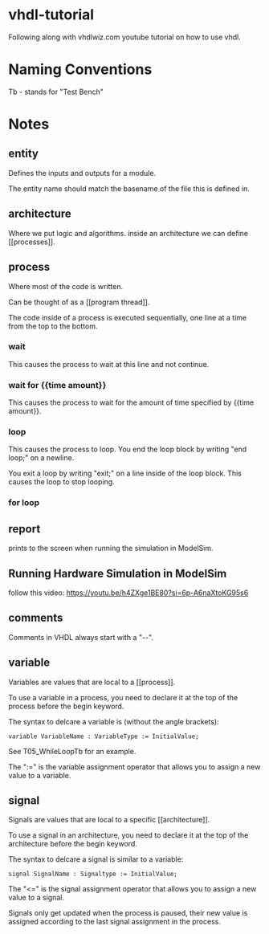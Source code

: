 # vhdl-tutorial
 Following along with vhdlwiz.com youtube tutorial on how to use vhdl.
# Naming Conventions
Tb - stands for "Test Bench"
# Notes
## entity
Defines the inputs and outputs for a module.

The entity name should match the basename of the file this is defined in.
## architecture
Where we put logic and algorithms.
inside an architecture we can define [[processes]].
## process
Where most of the code is written.

Can be thought of as a [[program thread]]. 

The code inside of a process is executed sequentially, one line at a time from the top to the bottom.
### wait
This causes the process to wait at this line and not continue.
### wait for {{time amount}}
This causes the process to wait for the amount of time specified by {{time amount}}.
### loop
This causes the process to loop. You end the loop block by writing "end loop;" on a newline. 

You exit a loop by writing "exit;" on a line inside of the loop block. This causes the loop to stop looping.
### for loop

## report
prints to the screen when running the simulation in ModelSim.
## Running Hardware Simulation in ModelSim
follow this video: https://youtu.be/h4ZXge1BE80?si=6p-A6naXtoKG95s6
## comments
Comments in VHDL always start with a "--".
## variable
Variables are values that are local to a [[process]].

To use a variable in a process, you need to declare it at the top of the process before the begin keyword.

The syntax to delcare a variable is (without the angle brackets):
```
variable VariableName : VariableType := InitialValue;
```

See T05_WhileLoopTb for an example.

The ":=" is the variable assignment operator that allows you to assign a new value to a variable.
## signal
Signals are values that are local to a specific [[architecture]].

To use a signal in an architecture, you need to declare it at the top of the architecture before the begin keyword.

The syntax to delcare a signal is similar to a variable:
```
signal SignalName : Signaltype := InitialValue;
```

The "<=" is the signal assignment operator that allows you to assign a new value to a signal.

Signals only get updated when the process is paused, their new value is assigned according to the last signal assignment in the process.